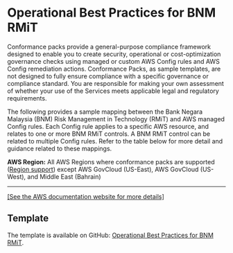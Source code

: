 # Operational Best Practices for BNM RMiT<a name="operational-best-practices-for-bnm-rmit"></a>

Conformance packs provide a general\-purpose compliance framework designed to enable you to create security, operational or cost\-optimization governance checks using managed or custom AWS Config rules and AWS Config remediation actions\. Conformance Packs, as sample templates, are not designed to fully ensure compliance with a specific governance or compliance standard\. You are responsible for making your own assessment of whether your use of the Services meets applicable legal and regulatory requirements\.  

The following provides a sample mapping between the Bank Negara Malaysia \(BNM\) Risk Management in Technology \(RMiT\) and AWS managed Config rules\. Each Config rule applies to a specific AWS resource, and relates to one or more BNM RMiT controls\. A BNM RMiT control can be related to multiple Config rules\. Refer to the table below for more detail and guidance related to these mappings\.

**AWS Region:** All AWS Regions where conformance packs are supported \([Region support](https://docs.aws.amazon.com/config/latest/developerguide/conformance-packs.html#conformance-packs-regions)\) except AWS GovCloud \(US\-East\), AWS GovCloud \(US\-West\), and Middle East \(Bahrain\)


****  
[\[See the AWS documentation website for more details\]](http://docs.aws.amazon.com/config/latest/developerguide/operational-best-practices-for-bnm-rmit.html)

## Template<a name="bnm-rmit-conformance-pack-sample"></a>

The template is available on GitHub: [Operational Best Practices for BNM RMiT](https://github.com/awslabs/aws-config-rules/blob/master/aws-config-conformance-packs/Operational-Best-Practices-for-BNM-RMiT.yaml)\.